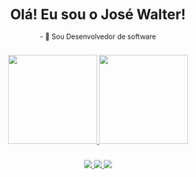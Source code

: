 ##
<div align="center">
  <h1> Olá! Eu sou o José Walter!</h1>
  <p>- 🔭 Sou Desenvolvedor de software</p>
</div>

##
<div align="center">
  <a href="https://github.com/josemachado02">
    <img height="180em" src="https://github-readme-stats.vercel.app/api?username=josemachado02&show_icons=true&theme=merko&include_all_commits=true&count_private=true&cache_seconds=1800"/>
    <img height="180em" src="https://github-readme-stats.vercel.app/api/top-langs/?username=josemachado02&layout=compact&langs_count=7&theme=merko&cache_seconds=1800"/>
  </a>
</div>

##

<div align="center">
  <a href="https://www.instagram.com/josee_walter" target="_blank">
    <img src="https://img.shields.io/badge/-Instagram-%23E4405F?style=for-the-badge&logo=instagram&logoColor=white" target="_blank">
  </a>
  <a href="mailto:josew3583@gmail.com" target="_blank">
    <img src="https://img.shields.io/badge/-Gmail-%23333?style=for-the-badge&logo=gmail&logoColor=white" target="_blank">
  </a>
  <a href="https://www.linkedin.com/in/jos%C3%A9-walter-08982021a" target="_blank">
    <img src="https://img.shields.io/badge/-LinkedIn-%230077B5?style=for-the-badge&logo=linkedin&logoColor=white" target="_blank">
  </a>
</div>

##



